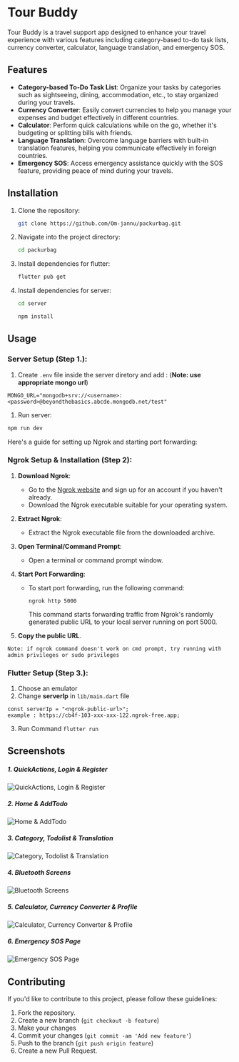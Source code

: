 # Tour Buddy

Tour Buddy is a travel support app designed to enhance your travel experience with various features including category-based to-do task lists, currency converter, calculator, language translation, and emergency SOS.

## Features

- **Category-based To-Do Task List**: Organize your tasks by categories such as sightseeing, dining, accommodation, etc., to stay organized during your travels.
- **Currency Converter**: Easily convert currencies to help you manage your expenses and budget effectively in different countries.
- **Calculator**: Perform quick calculations while on the go, whether it's budgeting or splitting bills with friends.
- **Language Translation**: Overcome language barriers with built-in translation features, helping you communicate effectively in foreign countries.
- **Emergency SOS**: Access emergency assistance quickly with the SOS feature, providing peace of mind during your travels.

## Installation

1. Clone the repository:

   ```bash
   git clone https://github.com/Om-jannu/packurbag.git
   ```

2. Navigate into the project directory:

   ```bash
   cd packurbag
   ```

3. Install dependencies for flutter:
   ```bash
   flutter pub get
   ```
4. Install dependencies for server:

   ```bash
   cd server
   ```

   ```bash
   npm install
   ```

## Usage

### Server Setup (Step 1.):

1. Create `.env` file inside the server diretory and add :
   (**Note: use appropriate mongo url**)

```
MONGO_URL="mongodb+srv://<username>:<password>@beyondthebasics.abcde.mongodb.net/test"
```

1. Run server:

```bash
npm run dev
```

Here's a guide for setting up Ngrok and starting port forwarding:

### Ngrok Setup & Installation  (Step 2):

1. **Download Ngrok**:

   - Go to the [Ngrok website](https://ngrok.com/) and sign up for an account if you haven't already.
   - Download the Ngrok executable suitable for your operating system.

2. **Extract Ngrok**:

   - Extract the Ngrok executable file from the downloaded archive.

3. **Open Terminal/Command Prompt**:

   - Open a terminal or command prompt window.

4. **Start Port Forwarding**:

   - To start port forwarding, run the following command:
     ```
     ngrok http 5000
     ```
     This command starts forwarding traffic from Ngrok's randomly generated public URL to your local server running on port 5000.
5. **Copy the public URL**.

`Note: if ngrok command doesn't work on cmd prompt, try running with admin privileges or sudo privileges`

### Flutter Setup  (Step 3.):

1. Choose an emulator
2. Change **serverIp** in `lib/main.dart` file
```
const serverIp = "<ngrok-public-url>";
example : https://cb4f-103-xxx-xxx-122.ngrok-free.app;
```
3. Run Command `flutter run`

## Screenshots

##### 1. QuickActions, Login & Register

![ QuickActions, Login & Register](/assets/readme-assets/1.png)

##### 2. Home & AddTodo

![Home & AddTodo](/assets/readme-assets/2.png)

##### 3. Category, Todolist & Translation

![ Category, Todolist & Translation](/assets/readme-assets/3.png)

##### 4. Bluetooth Screens

![Bluetooth Screens](/assets/readme-assets/4.png)

##### 5. Calculator, Currency Converter & Profile

![Calculator, Currency Converter & Profile](/assets/readme-assets/5.png)

##### 6. Emergency SOS Page

![Emergency SOS Page](/assets/readme-assets/6.png)

## Contributing

If you'd like to contribute to this project, please follow these guidelines:

1. Fork the repository.
2. Create a new branch (`git checkout -b feature`)
3. Make your changes
4. Commit your changes (`git commit -am 'Add new feature'`)
5. Push to the branch (`git push origin feature`)
6. Create a new Pull Request.
